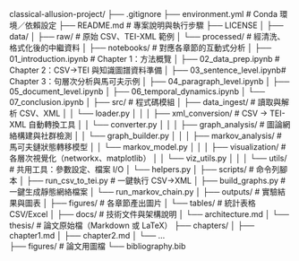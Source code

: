 classical-allusion-project/
├── .gitignore
├── environment.yml            # Conda 環境／依賴設定
├── README.md                  # 專案說明與執行步驟
├── LICENSE
│
├── data/
│   ├── raw/                   # 原始 CSV、TEI-XML 範例
│   └── processed/             # 經清洗、格式化後的中繼資料
│
├── notebooks/                 # 對應各章節的互動式分析
│   ├── 01_introduction.ipynb  # Chapter 1：方法概覽
│   ├── 02_data_prep.ipynb     # Chapter 2：CSV→TEI 與知識圖譜資料準備
│   ├── 03_sentence_level.ipynb# Chapter 3：句層次分析與馬可夫示例
│   ├── 04_paragraph_level.ipynb
│   ├── 05_document_level.ipynb
│   ├── 06_temporal_dynamics.ipynb
│   └── 07_conclusion.ipynb
│
├── src/                       # 程式碼模組
│   ├── data_ingest/           # 讀取與解析 CSV、XML
│   │   └── loader.py
│   │
│   ├── xml_conversion/        # CSV → TEI-XML 自動轉換工具
│   │   └── converter.py
│   │
│   ├── graph_analysis/        # 圖論網絡構建與社群檢測
│   │   └── graph_builder.py
│   │
│   ├── markov_analysis/       # 馬可夫鏈狀態轉移模型
│   │   └── markov_model.py
│   │
│   ├── visualization/         # 各層次視覺化（networkx、matplotlib）
│   │   └── viz_utils.py
│   │
│   └── utils/                 # 共用工具：參數設定、檔案 I/O
│       └── helpers.py
│
├── scripts/                   # 命令列腳本
│   ├── run_csv_to_tei.py      # 一鍵執行 CSV→XML
│   ├── build_graphs.py        # 一鍵生成靜態網絡檔案
│   └── run_markov_chain.py
│
├── outputs/                   # 實驗結果與圖表
│   ├── figures/               # 各章節產出圖片
│   └── tables/                # 統計表格 CSV/Excel
│
├── docs/                      # 技術文件與架構說明
│   └── architecture.md
│
└── thesis/                    # 論文原始檔（Markdown 或 LaTeX）
    ├── chapters/
    │   ├── chapter1.md
    │   ├── chapter2.md
    │   └── …  
    ├── figures/               # 論文用圖檔
    └── bibliography.bib

